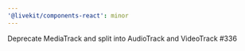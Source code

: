 ```yaml
---
'@livekit/components-react': minor
---
```


Deprecate MediaTrack and split into AudioTrack and VideoTrack #336
